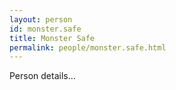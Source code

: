 ```yaml
---
layout: person
id: monster.safe
title: Monster Safe
permalink: people/monster.safe.html
---
```


Person details...